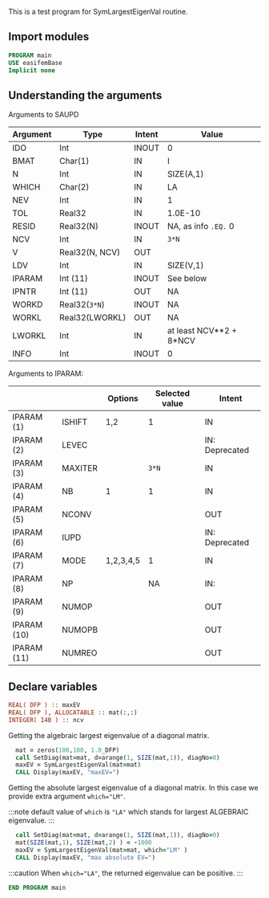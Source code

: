 This is a test program for SymLargestEigenVal routine.

## Import modules

```fortran
PROGRAM main
USE easifemBase
Implicit none
```

## Understanding the arguments

Arguments to SAUPD

| Argument | Type           | Intent | Value                   |
|----------|----------------|--------|-------------------------|
| IDO      | Int            | INOUT  | 0                       |
| BMAT     | Char(1)        | IN     | I                     |
| N        | Int            | IN     | SIZE(A,1)               |
| WHICH    | Char(2)        | IN     | LA                      |
| NEV      | Int            | IN     | 1                       |
| TOL      | Real32         | IN     | 1.0E-10                 |
| RESID    | Real32(N)      | INOUT  | NA, as info `.EQ.` 0      |
| NCV      | Int            | IN     | `3*N`                     |
| V        | Real32(N, NCV) | OUT    |                         |
| LDV      | Int            | IN     | SIZE(V,1)               |
| IPARAM   | Int (11)       | INOUT  | See below               |
| IPNTR    | Int (11)       | OUT    | NA                      |
| WORKD    | Real32(`3*N`)    | INOUT  | NA                      |
| WORKL    | Real32(LWORKL) | OUT    | NA                      |
| LWORKL   | Int            | IN     | at least NCV**2 + 8*NCV |
| INFO     | Int            | INOUT  | 0                       |

Arguments to IPARAM:

|             |         | Options   | Selected value | Intent         |
|-------------|---------|-----------|----------------|----------------|
| IPARAM (1)  | ISHIFT  | 1,2       | 1              | IN             |
| IPARAM (2)  | LEVEC   |           |                | IN: Deprecated |
| IPARAM (3)  | MAXITER |           | `3*N`          | IN             |
| IPARAM (4)  | NB      | 1         | 1              | IN             |
| IPARAM (5)  | NCONV   |           |                | OUT            |
| IPARAM (6)  | IUPD    |           |                | IN: Deprecated |
| IPARAM (7)  | MODE    | 1,2,3,4,5 | 1              | IN             |
| IPARAM (8)  | NP      |           | NA             | IN:            |
| IPARAM (9)  | NUMOP   |           |                | OUT            |
| IPARAM (10) | NUMOPB  |           |                | OUT            |
| IPARAM (11) | NUMREO  |           |                | OUT            |

## Declare variables

```fortran
REAL( DFP ) :: maxEV
REAL( DFP ), ALLOCATABLE :: mat(:,:)
INTEGER( I4B ) :: ncv
```

Getting the algebraic largest eigenvalue of a diagonal matrix.

```fortran title="Algebraic Largest Eigenvalue"
  mat = zeros(100,100, 1.0_DFP)
  call SetDiag(mat=mat, d=arange(1, SIZE(mat,1)), diagNo=0)
  maxEV = SymLargestEigenVal(mat=mat)
  CALL Display(maxEV, "maxEV=")
```

Getting the absolute largest eigenvalue of a diagonal matrix. In this case we
provide extra argument `which="LM"`.

:::note
default value of `which` is `"LA"` which stands for largest ALGEBRAIC eigenvalue.
:::

```fortran title="Absolute Largest Eigenvalue"
  call SetDiag(mat=mat, d=arange(1, SIZE(mat,1)), diagNo=0)
  mat(SIZE(mat,1), SIZE(mat,2) ) = -1000
  maxEV = SymLargestEigenVal(mat=mat, which="LM" )
  CALL Display(maxEV, "max absolute EV=")
```

:::caution When `which="LA"`, the returned eigenvalue can be positive.
:::

```fortran
END PROGRAM main
```
